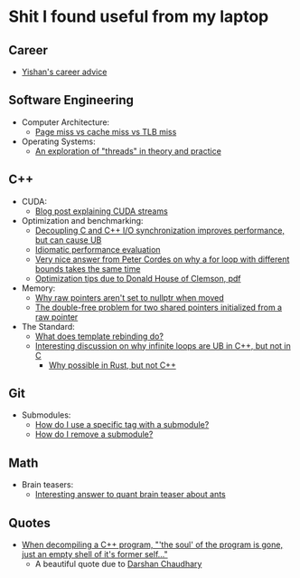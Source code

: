 # Shit I found useful from my laptop
## Career
* [Yishan's career advice](http://algeri-wong.com/yishan/the-secret-to-career-success.html)

## Software Engineering
* Computer Architecture:
    - [Page miss vs cache miss vs TLB miss](https://stackoverflow.com/questions/37825859/cache-miss-a-tlb-miss-and-page-fault)
* Operating Systems:
    - [An exploration of "threads" in theory and practice](https://cs.stackexchange.com/a/48415)

## C++
* CUDA:
    - [Blog post explaining CUDA streams](https://leimao.github.io/blog/CUDA-Stream/)
* Optimization and benchmarking:
    - [Decoupling C and C++ I/O synchronization improves performance, but can cause UB](https://stackoverflow.com/questions/31162367/significance-of-ios-basesync-with-stdiofalse-cin-tienull)
    - [Idiomatic performance evaluation](https://stackoverflow.com/questions/60291987/idiomatic-way-of-performance-evaluation)
    - [Very nice answer from Peter Cordes on why a for loop with different bounds takes the same time](https://stackoverflow.com/questions/50924929/simple-for-loop-benchmark-takes-the-same-time-with-any-loop-bound/50934895#50934895)
    - [Optimization tips due to Donald House of Clemson, pdf](https://people.cs.clemson.edu/~dhouse/courses/405/papers/optimize.pdf)
* Memory:
    - [Why raw pointers aren't set to nullptr when moved](https://stackoverflow.com/a/9453330)
    - [The double-free problem for two shared pointers initialized from a raw pointer](https://stackoverflow.com/questions/41364700/when-should-we-use-stdenable-shared-from-this)
* The Standard:
    - [What does template rebinding do?](https://stackoverflow.com/a/14148870)
    - [Interesting discussion on why infinite loops are UB in C++, but not in C](https://news.ycombinator.com/item?id=25720760)
        - [Why possible in Rust, but not C++](https://news.ycombinator.com/item?id=25729866)

## Git
* Submodules:
    - [How do I use a specific tag with a submodule?](https://stackoverflow.com/a/18797720)
    - [How do I remove a submodule?](https://stackoverflow.com/a/1260982)

## Math
* Brain teasers:
    - [Interesting answer to quant brain teaser about ants](https://math.stackexchange.com/a/1036904)

## Quotes
* [When decompiling a C++ program, "'the soul' of the program is gone, just an empty shell of it's former self..."](https://stackoverflow.com/questions/205059/is-there-a-c-decompiler#comment78317622_205115)
    - A beautiful quote due to [Darshan Chaudhary](https://stackoverflow.com/users/5188449/darshan-chaudhary)
